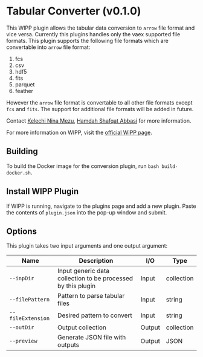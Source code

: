 # Tabular Converter (v0.1.0)

This WIPP plugin allows the tabular data conversion to `arrow` file format and vice versa. Currently this plugins handles only the vaex supported file formats.
This plugin supports the following file formats which are convertable into `arrow` file format:

1. fcs
2. csv
3. hdf5
4. fits
5. parquet
6. feather

However  the `arrow` file format is convertable to all other file formats except `fcs` and `fits`.
The support for additional file formats will be added in future.


Contact [Kelechi Nina Mezu](mailto:nina.mezu@nih.gov), [Hamdah Shafqat Abbasi](mailto:hamdahshafqat.abbasi@nih.gov) for more information.

For more information on WIPP, visit the [official WIPP page](https://isg.nist.gov/deepzoomweb/software/wipp).

## Building

To build the Docker image for the conversion plugin, run
`bash build-docker.sh`.

## Install WIPP Plugin

If WIPP is running, navigate to the plugins page and add a new plugin. Paste the
contents of `plugin.json` into the pop-up window and submit.

## Options

This plugin takes two input arguments and one output argument:

| Name          | Description             | I/O    | Type   |
|---------------|-------------------------|--------|--------|
| `--inpDir` | Input generic data collection to be processed by this plugin | Input | collection |
| `--filePattern` | Pattern to parse tabular files | Input | string |
| `--fileExtension` | Desired pattern to convert | Input | string |
| `--outDir` | Output collection | Output | collection |
| `--preview` | Generate JSON file with outputs | Output | JSON |

